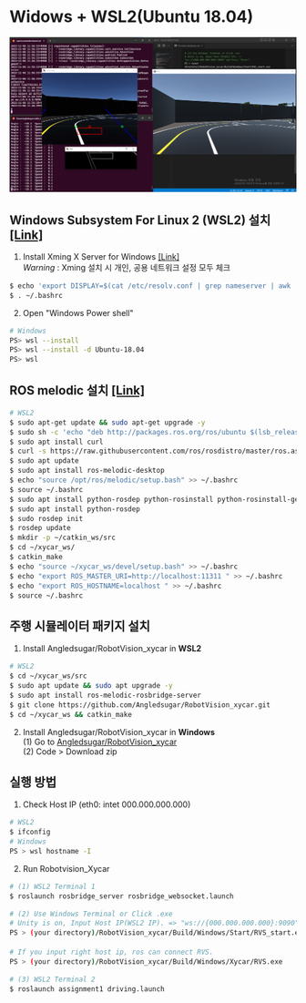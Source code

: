 # Widows + WSL2(Ubuntu 18.04)
![windows_setting](../image/windows_setting.png)
## Windows Subsystem For Linux 2 (WSL2) 설치 [[Link]](https://learn.microsoft.com/ko-kr/windows/wsl/install)  
 
1. Install Xming X Server for Windows [[Link]](https://sourceforge.net/projects/xming/)  
*Warning* : Xming 설치 시 개인, 공용 네트워크 설정 모두 체크
```bash
$ echo 'export DISPLAY=$(cat /etc/resolv.conf | grep nameserver | awk '"'"'{print $2}'"'"'):0' >> ~/.bashrc
$ . ~/.bashrc
```

2. Open "Windows Power shell"  
```bash  
# Windows
PS> wsl --install  
PS> wsl --install -d Ubuntu-18.04  
PS> wsl
```

## ROS melodic 설치 [[Link]](http://wiki.ros.org/melodic/Installation/Ubuntu)
 
```bash
# WSL2
$ sudo apt-get update && sudo apt-get upgrade -y
$ sudo sh -c 'echo "deb http://packages.ros.org/ros/ubuntu $(lsb_release -sc) main" > /etc/apt/sources.list.d/ros-latest.list'  
$ sudo apt install curl  
$ curl -s https://raw.githubusercontent.com/ros/rosdistro/master/ros.asc | sudo apt-key add -  
$ sudo apt update  
$ sudo apt install ros-melodic-desktop  
$ echo "source /opt/ros/melodic/setup.bash" >> ~/.bashrc  
$ source ~/.bashrc  
$ sudo apt install python-rosdep python-rosinstall python-rosinstall-generator python-wstool build-essential  
$ sudo apt install python-rosdep  
$ sudo rosdep init  
$ rosdep update  
$ mkdir -p ~/catkin_ws/src  
$ cd ~/xycar_ws/  
$ catkin_make  
$ echo "source ~/xycar_ws/devel/setup.bash" >> ~/.bashrc  
$ echo "export ROS_MASTER_URI=http://localhost:11311 " >> ~/.bashrc  
$ echo "export ROS_HOSTNAME=localhost " >> ~/.bashrc  
$ source ~/.bashrc  
```

## 주행 시뮬레이터 패키지 설치
 
1. Install Angledsugar/RobotVision_xycar in **WSL2**
```bash
# WSL2
$ cd ~/xycar_ws/src  
$ sudo apt update && sudo apt upgrade -y  
$ sudo apt install ros-melodic-rosbridge-server  
$ git clone https://github.com/Angledsugar/RobotVision_xycar.git  
$ cd ~/xycar_ws && catkin_make
```
2. Install Angledsugar/RobotVision_xycar in **Windows**  
(1) Go to [Angledsugar/RobotVision_xycar](https://github.com/Angledsugar/RobotVision_xycar)  
(2) Code > Download zip  

## 실행 방법
 
1. Check Host IP (eth0: intet 000.000.000.000)
```bash
# WSL2
$ ifconfig  
# Windows
PS > wsl hostname -I
```
2. Run Robotvision_Xycar     
```bash
# (1) WSL2 Terminal 1 
$ roslaunch rosbridge_server rosbridge_websocket.launch
```  
```bash  
# (2) Use Windows Terminal or Click .exe
# Unity is on, Input Host IP(WSL2 IP). => "ws://{000.000.000.000}:9090" and Press "Enter".
PS > (your directory)/RobotVision_xycar/Build/Windows/Start/RVS_start.exe

# If you input right host ip, ros can connect RVS. 
PS > (your directory)/RobotVision_xycar/Build/Windows/Xycar/RVS.exe

```
```bash
# (3) WSL2 Terminal 2 
$ roslaunch assignment1 driving.launch   
```



